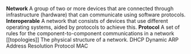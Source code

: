 **Network**
	A group of two or more devices that are connected through infrastructure (hardware) that can communicate using software protocols.
**Interoperable**
	A network that consists of devices that use different operating systems, aided by protocols to achieve this.
**Protocol**
	A set of rules for the component-to-component communications in a network
[[topologies]]
	The physical structure of a network.
DHCP
     Dynamic 
ARP
     Address Resolution Protocol
MAC